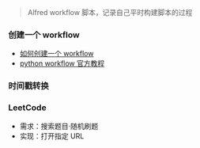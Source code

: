 > Alfred workflow 脚本，记录自己平时构建脚本的过程

### 创建一个 workflow

* [如何创建一个 workflow](https://allenwu.itscoder.com/how-to-write-a-workflow-for-mac)
* [python workflow 官方教程](https://www.deanishe.net/alfred-workflow/tutorial_1.html#creating-a-new-workflow)

### 时间戳转换

### LeetCode
* 需求：搜索题目·随机刷题
* 实现：打开指定 URL
